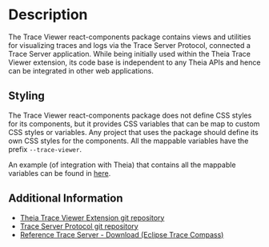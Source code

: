# Description

The Trace Viewer react-components package contains views and utilities for visualizing traces and logs via the Trace Server Protocol, connected a Trace Server application. While being initially used within the Theia Trace Viewer extension, its code base is independent to any Theia APIs and hence can be integrated in other web applications.

## Styling

The Trace Viewer react-components package does not define CSS styles for its components, but it provides CSS variables that can be map to custom CSS styles or variables. Any project that uses the package should define its own CSS styles for the components. All the mappable variables have the prefix `--trace-viewer`.

An example (of integration with Theia) that contains all the mappable variables can be found in [here](https://github.com/eclipse-cdt-cloud/theia-trace-extension/blob/master/theia-extensions/viewer-prototype/style/trace-viewer.css).

## Additional Information

- [Theia Trace Viewer Extension git repository](https://github.com/eclipse-cdt-cloud/theia-trace-extension)
- [Trace Server Protocol git repository](https://github.com/eclipse-cdt-cloud/trace-server-protocol)
- [Reference Trace Server - Download (Eclipse Trace Compass)](https://download.eclipse.org/tracecompass.incubator/trace-server/rcp/)
